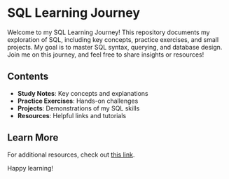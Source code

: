 # SQL Learning Journey

Welcome to my SQL Learning Journey! This repository documents my exploration of SQL, including key concepts, practice exercises, and small projects. My goal is to master SQL syntax, querying, and database design. Join me on this journey, and feel free to share insights or resources!

## Contents

- **Study Notes**: Key concepts and explanations
- **Practice Exercises**: Hands-on challenges
- **Projects**: Demonstrations of my SQL skills
- **Resources**: Helpful links and tutorials

## Learn More

For additional resources, check out [this link](https://www.youtube.com/watch?v=HXV3zeQKqGY&t=18s&ab_channel=freeCodeCamp.org).

Happy learning!
